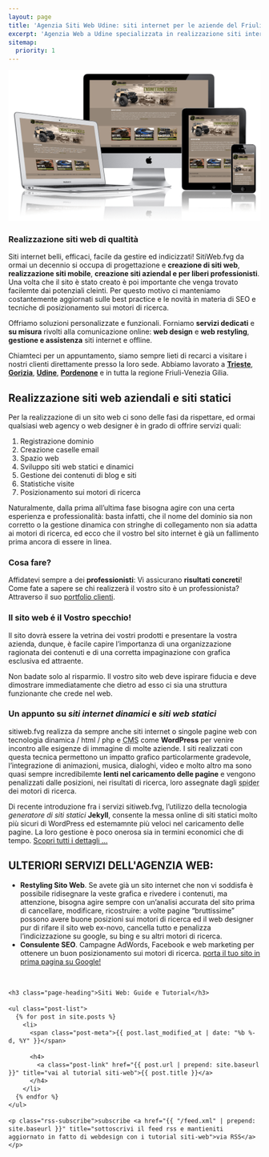 ```yaml
---
layout: page
title: 'Agenzia Siti Web Udine: siti internet per le aziende del Friuli'
excerpt: 'Agenzia Web a Udine specializzata in realizzazione siti internet, creazione siti web, studio grafico, web marketing. Web Agency Udine.'
sitemap:
  priority: 1
---
```

<img src="/img/sitiweb.fvg-web-design-responsive-websites-min.png" alt="sitiWeb è web design per siti Internet - agenzia web a Udine a Trieste e in tutto il Friuli" title="sitiWeb è web design per siti Internet - agenzia web a Udine a Trieste e in tutto il Friuli">

### Realizzazione siti web di qualtità

Siti internet belli, efficaci, facile da gestire ed indicizzati!
SitiWeb.fvg da ormai un decennio si occupa di progettazione e **creazione di siti web**, **realizzazione siti mobile**, **creazione siti aziendal e per liberi professionisti**.
Una volta che il sito è stato creato è poi importante che venga trovato facilemte dai potenziali cleinti. Per questo motivo ci manteniamo costantemente
aggiornati sulle best practice e le novità in materia di SEO e tecniche di posizionamento sui motori di ricerca.

Offriamo soluzioni personalizzate e funzionali. Forniamo **servizi dedicati** e **su misura** rivolti alla comunicazione online: **web design** e **web restyling**, **gestione e assistenza** siti internet e offline.

Chiamteci per un appuntamento, siamo sempre lieti di recarci a visitare i nostri clienti direttamente presso la loro sede.
Abbiamo lavorato a **[Trieste](/realizzazione-siti-internet-a-trieste.html)**,
**[Gorizia](/siti-web-gorizia/)**,
**[Udine](/siti-web-udine/)**,
**[Pordenone](/siti-web-pordenone/)** e in tutta la regione Friuli-Venezia Gilia.

## Realizzazione siti web aziendali e siti statici

Per la realizzazione di un sito web ci sono delle fasi da rispettare, ed ormai qualsiasi web agency o web designer è in grado di offrire servizi quali:

1. Registrazione dominio
2. Creazione caselle email
3. Spazio web
4. Sviluppo siti web statici e dinamici
5. Gestione dei contenuti di blog e siti
6. Statistiche visite
7. Posizionamento sui motori di ricerca

Naturalmente, dalla prima all’ultima fase bisogna agire con una certa esperienza e professionalità: basta infatti, che il nome del dominio sia non corretto o la gestione dinamica con stringhe di collegamento non sia adatta ai motori di ricerca, ed ecco che il vostro bel sito internet è già un fallimento prima ancora di essere in linea.

### Cosa fare?

Affidatevi sempre a dei **professionisti**: Vi assicurano **risultati concreti**!
Come fate a sapere se chi realizzerà il vostro sito è un professionista? Attraverso il suo <a href="/gallery/" title="vai alla foto gallery per il portfolio clienti di SITIWEB a Udine, Trieste, Gorizia e Pordenone">portfolio clienti</a>.

### Il sito web é il Vostro specchio!

Il sito dovrà essere la vetrina dei vostri prodotti e presentare la vostra azienda, dunque, è facile capire l’importanza di una organizzazione ragionata dei contenuti e di una corretta impaginazione con grafica esclusiva ed attraente.

Non badate solo al risparmio. Il vostro sito web deve ispirare fiducia e deve dimostrare immediatamente che dietro ad esso ci sia una struttura funzionante che crede nel web.

### Un appunto su *siti internet dinamici* e *siti web statici*

sitiweb.fvg realizza da sempre anche siti internet o singole pagine web con tecnologia dinamica / html / php e <abbr title="Content Management System - in italiano: Sistema di Gestione dei Contenuti">CMS</abbr> come **WordPress** per venire incontro alle esigenze di immagine di molte aziende.
I siti realizzati con questa tecnica permettono un impatto grafico particolarmente gradevole, l’integrazione di animazioni, musica, dialoghi, video e molto altro ma sono quasi sempre incredibilemte **lenti nel caricamento delle pagine** e vengono penalizzati dalle posizioni, nei risultati di ricerca, loro assegnate dagli <abbr title="detto anche web crawler e robot, è un software che analizza i contenuti delle pagine web disponibili sulla rete in Internet">spider</abbr> dei motori di ricerca.

Di recente introduzione fra i servizi sitiweb.fvg, l’utilizzo della tecnologia *generatore di siti statici* **Jekyll**, consente la messa online di siti statici molto più sicuri di WordPress ed estemamnte più veloci nel caricamento delle pagine. La loro gestione è poco onerosa sia in termini economici che di tempo. <a href="/11-08-2017/jekyll-siti-web-statici-veloci-e-sicuri.html" title="vai al tutorial su Jekill il generatore siti web statici">Scopri tutti i dettagli ...</a>

## ULTERIORI SERVIZI DELL'AGENZIA WEB:

- **Restyling Sito Web**. Se avete già un sito internet che non vi soddisfa è possibile ridisegnare la veste grafica e rivedere i contenuti, ma attenzione, bisogna agire sempre con un’analisi accurata del sito prima di cancellare, modificare, ricostruire: a volte pagine “bruttissime” possono avere buone posizioni sui motori di ricerca ed il web designer pur di rifare il sito web ex-novo, cancella tutto e penalizza l’indicizzazione su google, su bing e su altri motori di ricerca.
- **Consulente SEO**. Campagne AdWords, Facebook e web marketing per ottenere un buon posizionamento sui motori di ricerca.
 <a href="/11-18-2017/posizionamento-motori-di-ricerca.html" title="web agency udine, consulenze seo. web marketing per siti internet.">porta il tuo sito in prima pagina su Google!</a>
<br/>

<script async src="//pagead2.googlesyndication.com/pagead/js/adsbygoogle.js"></script>
<ins class="adsbygoogle"
     style="display:block; text-align:center;"
     data-ad-layout="in-article"
     data-ad-format="fluid"
     data-ad-client="ca-pub-2292514451269367"
     data-ad-slot="2995687528"></ins>
<script>
     (adsbygoogle = window.adsbygoogle || []).push({});
</script>

  <div class="post-list">

    <h3 class="page-heading">Siti Web: Guide e Tutorial</h3>

    <ul class="post-list">
      {% for post in site.posts %}
        <li>
          <span class="post-meta">{{ post.last_modified_at | date: "%b %-d, %Y" }}</span>

          <h4>
            <a class="post-link" href="{{ post.url | prepend: site.baseurl }}" title="vai al tutorial siti-web">{{ post.title }}</a>
          </h4>
        </li>
      {% endfor %}
    </ul>

    <p class="rss-subscribe">subscribe <a href="{{ "/feed.xml" | prepend: site.baseurl }}" title="sottoscrivi il feed rss e mantieniti aggiornato in fatto di webdesign con i tutorial siti-web">via RSS</a></p>
  </div>
